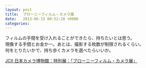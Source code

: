 ```yaml
---
layout: post
title:  ブローニーフィルム・カメラ展
date:   2013-06-15 00:52:28 +0900
categories: 
---
```


フィルムの手間を受け入れることができたら、持ちたいとは思う。  
現像する手間とお金かー。あとは、撮影する枚数が制限されるくらい。  
何をとりたいかで、持ち歩くカメラを選べたらいいか。

[JCII 日本カメラ博物館：特別展：「ブローニーフィルム・カメラ展」](http://www.jcii-cameramuseum.jp/museum/special-exhibition/20130305.html "JCII 日本カメラ博物館：特別展：「ブローニーフィルム・カメラ展」")
